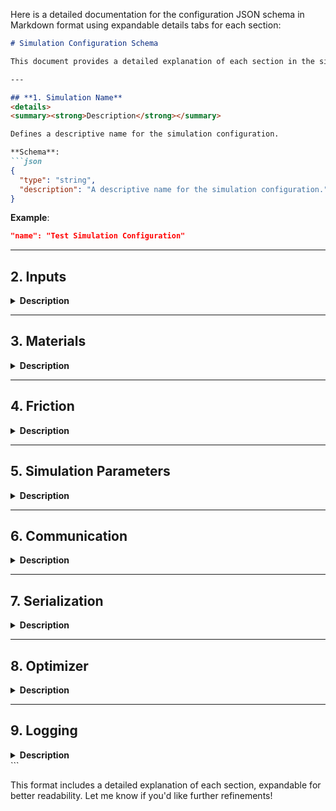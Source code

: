 Here is a detailed documentation for the configuration JSON schema in Markdown format using expandable details tabs for each section:

```markdown
# Simulation Configuration Schema

This document provides a detailed explanation of each section in the simulation configuration JSON schema.

---

## **1. Simulation Name**
<details>
<summary><strong>Description</strong></summary>

Defines a descriptive name for the simulation configuration.

**Schema**:
```json
{
  "type": "string",
  "description": "A descriptive name for the simulation configuration."
}
```

**Example**:
```json
"name": "Test Simulation Configuration"
```

</details>

---

## **2. Inputs**
<details>
<summary><strong>Description</strong></summary>

Specifies the input meshes and their associated configurations.

**Schema**:
```json
{
  "type": "array",
  "minItems": 1,
  "description": "List of input meshes and their associated configurations.",
  "items": {
    "type": "object",
    "properties": {
      "path": { "type": "string", "description": "File path to the mesh used in the simulation." },
      "percent_fixed": { "type": "number", "minimum": 0, "maximum": 100, "description": "Percentage of fixed nodes." },
      "material": { "type": "string", "description": "Material name, referencing the 'materials' section." },
      "transform": { ... },
      "force": { ... }
    }
  }
}
```

### Subsections
#### a. Path
```json
"path": "meshes/rectangle.mesh"
```

#### b. Percent Fixed
Percentage of nodes fixed in the mesh:
```json
"percent_fixed": 50
```

#### c. Material
References a material defined in the `materials` section:
```json
"material": "steel"
```

#### d. Transform
Describes scaling, rotation, and translation:
```json
"transform": {
  "scale": [1.0, 1.0, 1.0],
  "rotation": [0.0, 0.0, 0.0, 1.0],
  "translation": [0.0, 0.0, 0.0]
}
```

#### e. Force
Defines forces acting on the mesh:
```json
"force": {
  "gravity": 9.81,
  "top_force": 100,
  "side_force": 50
}
```

</details>

---

## **3. Materials**
<details>
<summary><strong>Description</strong></summary>

Defines materials with physical properties.

**Schema**:
```json
{
  "type": "array",
  "minItems": 1,
  "items": {
    "type": "object",
    "properties": {
      "name": { "type": "string", "description": "Unique identifier for the material." },
      "density": { "type": "number", "minimum": 0, "description": "Density in kg/m³." },
      "young_modulus": { ... },
      "poisson_ratio": { ... },
      "color": { ... }
    }
  }
}
```

### Example
```json
"materials": [
  {
    "name": "steel",
    "density": 7850,
    "young_modulus": 2e11,
    "poisson_ratio": 0.3,
    "color": [255, 0, 0, 1]
  }
]
```

</details>

---

## **4. Friction**
<details>
<summary><strong>Description</strong></summary>

Defines friction-related parameters.

**Schema**:
```json
{
  "type": "object",
  "properties": {
    "friction_coefficient": { "type": "number", "minimum": 0, "maximum": 1 },
    "damping_coefficient": { "type": "number", "minimum": 0 }
  }
}
```

### Example
```json
"friction": {
  "friction_coefficient": 0.5,
  "damping_coefficient": 0.01
}
```

</details>

---

## **5. Simulation Parameters**
<details>
<summary><strong>Description</strong></summary>

Contains general simulation parameters.

**Schema**:
```json
{
  "type": "object",
  "properties": {
    "dhat": { "type": "number", "minimum": 0, "description": "Collision detection threshold." },
    "dmin": { "type": "number", "minimum": 0, "description": "Minimum distance to avoid penetration." },
    "dt": { "type": "number", "minimum": 0, "description": "Time step in seconds." }
  }
}
```

### Example
```json
"simulation": {
  "dhat": 0.001,
  "dmin": 0.0001,
  "dt": 0.0167
}
```

</details>

---

## **6. Communication**
<details>
<summary><strong>Description</strong></summary>

Specifies inter-process communication settings.

**Schema**:
```json
{
  "type": "object",
  "properties": {
    "method": { "type": "string", "enum": ["redis", "websocket", "grpc"] },
    "settings": { ... }
  }
}
```

### Example
```json
"communication": {
  "method": "redis",
  "settings": {
    "redis": {
      "host": "localhost",
      "port": 6379,
      "db": 0
    }
  }
}
```

</details>

---

## **7. Serialization**
<details>
<summary><strong>Description</strong></summary>

Defines data serialization settings.

**Schema**:
```json
{
  "type": "object",
  "properties": {
    "default_method": { "type": "string", "enum": ["json", "pickle", "bson"] }
  }
}
```

### Example
```json
"serialization": {
  "default_method": "json"
}
```

</details>

---

## **8. Optimizer**
<details>
<summary><strong>Description</strong></summary>

Specifies optimizer settings.

**Schema**:
```json
{
  "type": "object",
  "properties": {
    "type": { "type": "string", "enum": ["newton", "gradient_descent"] },
    "params": { ... }
  }
}
```

### Example
```json
"optimizer": {
  "type": "newton",
  "params": {
    "max_iterations": 100,
    "rtol": 1e-5,
    "n_threads": 4
  }
}
```

</details>

---

## **9. Logging**
<details>
<summary><strong>Description</strong></summary>

Defines logging configuration.

**Schema**:
```json
{
  "type": "object",
  "properties": {
    "level": { "type": "string", "enum": ["DEBUG", "INFO", "WARNING"] },
    "format": { "type": "string" },
    "handlers": { ... }
  }
}
```

### Example
```json
"logging": {
  "level": "INFO",
  "format": "%(asctime)s [%(levelname)s]: %(message)s",
  "handlers": {
    "console": {
      "class": "logging.StreamHandler",
      "level": "DEBUG"
    }
  }
}
```

</details>
``` 

This format includes a detailed explanation of each section, expandable for better readability. Let me know if you'd like further refinements!